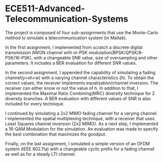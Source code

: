 # ECE511-Advanced-Telecommunication-Systems

The project is composed of four sub-assignments that use the Monte-Carlo method to simulate a telecommunication system (in Matlab).

In the first assignment, I implemented from scratch a discrete digital transmission AWGN channel with m-PSK modulation(BPSK/QPSK/8-PSK/16-PSK), with a changeable SNR value, size of oversampling and other parameters. It includes a BER evaluation for different SNR values.

In the second assignment, I appended the capability of simulating a fading channel(y=xh+w) with a varying channel characteristics (h). To obtain the correct values, the receiver implements equalization/channel inversion. The receiver can either know or not the value of h. In addition to that, I implemented the Maximal Ratio Combining(MRC) diversity technique for 2 diversity branches. A BER evaluation with different values of SNR is also included for every technique.

I continued by simulating a 2x2 MIMO fading channel for a varying channel. I implemented the spatial multiplexing technique, with a receiver that uses Least Squares channel inversion (2x2 MIMO). As a next step, I implemented a 16-QAM Modulation for the simulation. An evaluation was made to specify the best combination that maximizes the goodput.

Finally, on the last assignment, I simulated a simple version of an OFDM system (ΙΕΕΕ 802.11a) with a changeable cyclic prefix for a fading channel as well as for a steady LTI channel.
